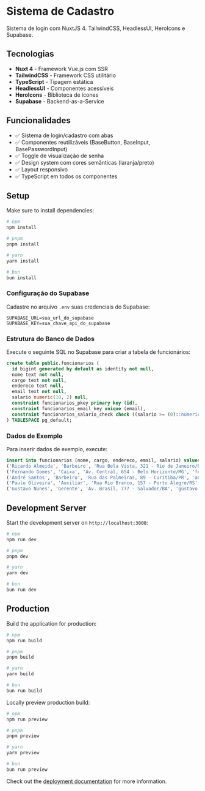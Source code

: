# Sistema de Cadastro

Sistema de login com NuxtJS 4. TailwindCSS, HeadlessUI, HeroIcons e Supabase.

## Tecnologias

- **Nuxt 4** - Framework Vue.js com SSR
- **TailwindCSS** - Framework CSS utilitário
- **TypeScript** - Tipagem estática
- **HeadlessUI** - Componentes acessíveis
- **HeroIcons** - Biblioteca de ícones
- **Supabase** - Backend-as-a-Service

## Funcionalidades

- ✅ Sistema de login/cadastro com abas
- ✅ Componentes reutilizáveis (BaseButton, BaseInput, BasePasswordInput)
- ✅ Toggle de visualização de senha
- ✅ Design system com cores semânticas (laranja/preto)
- ✅ Layout responsivo
- ✅ TypeScript em todos os componentes

## Setup

Make sure to install dependencies:

```bash
# npm
npm install

# pnpm
pnpm install

# yarn
yarn install

# bun
bun install
```

### Configuração do Supabase

Cadastre no arquivo `.env` suas credenciais do Supabase:
```properties
SUPABASE_URL=sua_url_do_supabase
SUPABASE_KEY=sua_chave_api_do_supabase
```

### Estrutura do Banco de Dados

Execute o seguinte SQL no Supabase para criar a tabela de funcionários:

```sql
create table public.funcionarios (
  id bigint generated by default as identity not null,
  nome text not null,
  cargo text not null,
  endereco text null,
  email text not null,
  salario numeric(10, 2) null,
  constraint funcionarios_pkey primary key (id),
  constraint funcionarios_email_key unique (email),
  constraint funcionarios_salario_check check ((salario >= (0)::numeric))
) TABLESPACE pg_default;
```

### Dados de Exemplo

Para inserir dados de exemplo, execute:

```sql
insert into funcionarios (nome, cargo, endereco, email, salario) values
('Ricardo Almeida', 'Barbeiro', 'Rua Bela Vista, 321 - Rio de Janeiro/RJ', 'ricardo.almeida@barbearialuxo.com', 2600.00),
('Fernando Gomes', 'Caixa', 'Av. Central, 654 - Belo Horizonte/MG', 'fernando.gomes@barbearialuxo.com', 2000.00),
('André Santos', 'Barbeiro', 'Rua das Palmeiras, 89 - Curitiba/PR', 'andre.santos@barbearialuxo.com', 2700.00),
('Paulo Oliveira', 'Auxiliar', 'Rua Rio Branco, 157 - Porto Alegre/RS', 'paulo.oliveira@barbearialuxo.com', 1600.00),
('Gustavo Nunes', 'Gerente', 'Av. Brasil, 777 - Salvador/BA', 'gustavo.nunes@barbearialuxo.com', 4300.00);
```

## Development Server

Start the development server on `http://localhost:3000`:

```bash
# npm
npm run dev

# pnpm
pnpm dev

# yarn
yarn dev

# bun
bun run dev
```

## Production

Build the application for production:

```bash
# npm
npm run build

# pnpm
pnpm build

# yarn
yarn build

# bun
bun run build
```

Locally preview production build:

```bash
# npm
npm run preview

# pnpm
pnpm preview

# yarn
yarn preview

# bun
bun run preview
```

Check out the [deployment documentation](https://nuxt.com/docs/getting-started/deployment) for more information.
